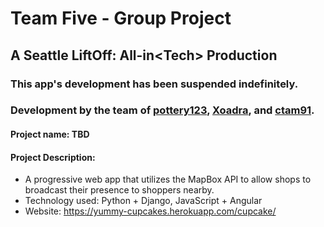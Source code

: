 # Team Five - Group Project

## A Seattle LiftOff: All-in\<Tech> Production

### This app's development has been suspended indefinitely.

### Development by the team of [pottery123](https://github.com/pottery123), [Xoadra](https://github.com/Xoadra), and [ctam91](https://github.com/ctam91).

#### Project name: TBD

#### Project Description: 
- A progressive web app that utilizes the MapBox API to allow shops to broadcast their presence to shoppers nearby. 
- Technology used: Python + Django, JavaScript + Angular 
- Website: https://yummy-cupcakes.herokuapp.com/cupcake/ 

